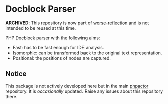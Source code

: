 Docblock Parser
===============

**ARCHIVED**: This repository is now part of
[worse-reflection](https://github.com/phpactor/worse-reflection) and is not
intended to be reused at this time.

PHP Docblock parser with the following aims:

- Fast: has to be fast enough for IDE analysis.
- Isomorphic: can be transformed back to the original text representation.
- Positional: the positions of nodes are captured.

Notice
------

This package is not actively developed here but in the main
[phpactor](https://github.com/phpactor/phpactor) repository. It is
_occasionally_ updated. Raise any issues about this repository there.
